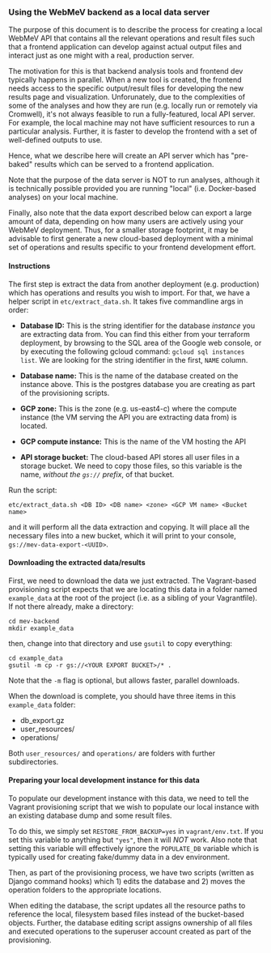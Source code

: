 ### Using the WebMeV backend as a local data server

The purpose of this document is to describe the process for creating a local WebMeV API that contains all the relevant operations and result files such that a frontend application can develop against actual output files and interact just as one might with a real, production server.

The motivation for this is that backend analysis tools and frontend dev typically happens in parallel. When a new tool is created, the frontend needs access to the specific output/result files for developing the new results page and visualization. Unforunately, due to the complexities of some of the analyses and how they are run (e.g. locally run or remotely via Cromwell), it's not always feasible to run a fully-featured, local API server. For example, the local machine may not have sufficient resources to run a particular analysis. Further, it is faster to develop the frontend with a set of well-defined outputs to use.

Hence, what we describe here will create an API server which has "pre-baked" results which can be served to a frontend application.

Note that the purpose of the data server is NOT to run analyses, although it is technically possible provided you are running "local" (i.e. Docker-based analyses) on your local machine.

Finally, also note that the data export described below can export a large amount of data, depending on how many users are actively using your WebMeV deployment. Thus, for a smaller storage footprint, it may be advisable to first generate a new cloud-based deployment with a minimal set of operations and results specific to your frontend development effort.

#### Instructions

The first step is extract the data from another deployment (e.g. production) which has operations and results you wish to import. For that, we have a helper script in `etc/extract_data.sh`. It takes five commandline args in order:

- **Database ID:** This is the string identifier for the database *instance* you are extracting data from. You can find this either from your terraform deployment, by browsing to the SQL area of the Google web console, or by executing the following gcloud command: `gcloud sql instances list`. We are looking for the string identifier in the first, `NAME` column.

- **Database name:** This is the name of the database created on the instance above. This is the postgres database you are creating as part of the provisioning scripts.

- **GCP zone:** This is the zone (e.g. us-east4-c) where the compute instance (the VM serving the API you are extracting data from) is located.

- **GCP compute instance:** This is the name of the VM hosting the API

- **API storage bucket:** The cloud-based API stores all user files in a storage bucket. We need to copy those files, so this variable is the name, *without the `gs://` prefix*, of that bucket.

Run the script:
```
etc/extract_data.sh <DB ID> <DB name> <zone> <GCP VM name> <Bucket name>
```
and it will perform all the data extraction and copying. It will place all the necessary files into a new bucket, which it will print to your console, `gs://mev-data-export-<UUID>`.

#### Downloading the extracted data/results

First, we need to download the data we just extracted. The Vagrant-based provisioning script expects that we are locating this data in a folder named `example_data` at the root of the project (i.e. as a sibling of your Vagrantfile). If not there already, make a directory:
```
cd mev-backend
mkdir example_data
```
then, change into that directory and use `gsutil` to copy everything:
```
cd example_data
gsutil -m cp -r gs://<YOUR EXPORT BUCKET>/* .
```
Note that the `-m` flag is optional, but allows faster, parallel downloads.

When the download is complete, you should have three items in this `example_data` folder:

- db_export.gz
- user_resources/
- operations/

Both `user_resources/` and `operations/` are folders with further subdirectories.

#### Preparing your local development instance for this data


To populate our development instance with this data, we need to tell the Vagrant provisioning script that we wish to populate our local instance with an existing database dump and some result files. 

To do this, we simply set `RESTORE_FROM_BACKUP=yes` in `vagrant/env.txt`. If you set this variable to anything but `"yes"`, then it will *NOT* work. Also note that setting this variable will effectively ignore the `POPULATE_DB` variable which is typically used for creating fake/dummy data in a dev environment.

Then, as part of the provisioning process, we have two scripts (written as Django command hooks) which 1) edits the database and 2) moves the operation folders to the appropriate locations. 

When editing the database, the script updates all the resource paths to reference the local, filesystem based files instead of the bucket-based objects. Further, the database editing script assigns ownership of all files and executed operations to the superuser account created as part of the provisioning.





